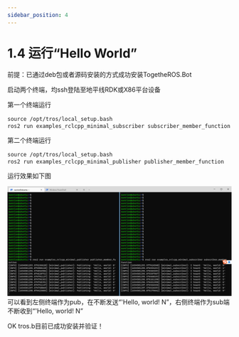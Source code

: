 ```yaml
---
sidebar_position: 4
---
```


# 1.4 运行“Hello World”

前提：已通过deb包或者源码安装的方式成功安装TogetheROS.Bot

启动两个终端，均ssh登陆至地平线RDK或X86平台设备

第一个终端运行

```shell
source /opt/tros/local_setup.bash
ros2 run examples_rclcpp_minimal_subscriber subscriber_member_function
```

第二个终端运行

```shell
source /opt/tros/local_setup.bash
ros2 run examples_rclcpp_minimal_publisher publisher_member_function
```

运行效果如下图

![hello world](./image/hello_world/hello_world.png "hello world")
可以看到左侧终端作为pub，在不断发送“'Hello, world! N”，右侧终端作为sub端不断收到“'Hello, world! N”

OK tros.b目前已成功安装并验证！
